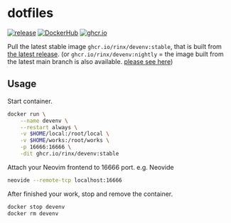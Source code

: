 # dotfiles

[![release](https://img.shields.io/github/v/release/rinx/dotfiles?style=flat-square)](https://github.com/rinx/dotfiles/releases)
[![DockerHub](https://img.shields.io/docker/pulls/rinx/devenv?label=rinx%2Fdevenv&logo=docker&style=flat-square)](https://hub.docker.com/r/rinx/devenv)
[![ghcr.io](https://img.shields.io/badge/ghcr.io-rinx%2Fdevenv-brightgreen?logo=docker&style=flat-square)](https://github.com/users/rinx/packages/container/package/devenv)

Pull the latest stable image `ghcr.io/rinx/devenv:stable`, that is built from [the latest release](https://github.com/rinx/dotfiles/releases).
(or `ghcr.io/rinx/devenv:nightly` = the image built from the latest main branch is also available.
[please see here](https://github.com/users/rinx/packages/container/package/devenv))

## Usage

Start container.

```sh
docker run \
    --name devenv \
    --restart always \
    -v $HOME/local:/root/local \
    -v $HOME/works:/root/works \
    -p 16666:16666 \
    -dit ghcr.io/rinx/devenv:stable
```

Attach your Neovim frontend to 16666 port.
e.g. Neovide

```sh
neovide --remote-tcp localhost:16666
```

After finished your work, stop and remove the container.

```sh
docker stop devenv
docker rm devenv
```
